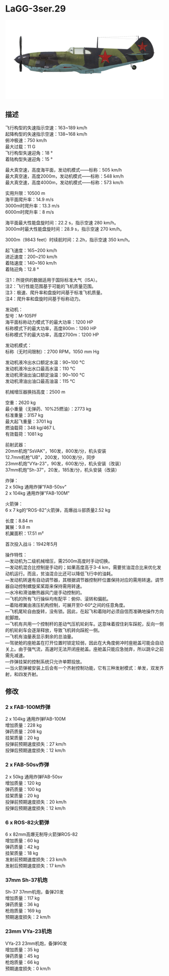 # LaGG-3ser.29  
  
![lagg3s29](../images/lagg3s29.png)  
  
## 描述  
  
飞行构型的失速指示空速：163~189 km/h  
起降构型的失速指示空速：138~168 km/h  
俯冲极速：750 km/h  
最大过载：11 G  
飞行构型失速迎角：18 °  
着陆构型失速迎角：15 °  
  
最大真空速，高度海平面，发动机模式——标称：505 km/h  
最大真空速，高度2000m，发动机模式——标称：548 km/h  
最大真空速，高度4000m，发动机模式——标称：573 km/h  
  
实用升限：10500 m  
海平面爬升率：14.9 m/s  
3000m时爬升率：13.3 m/s  
6000m时爬升率：8 m/s  
  
海平面最大性能盘旋时间：22.2 s，指示空速 280 km/h。  
3000m时最大性能盘旋时间：28.9 s，指示空速 270 km/h。  
  
3000m（9843 feet）时续航时间：2.2h，指示空速 350 km/h。  
  
起飞速度：165~200 km/h  
进近速度：200~210 km/h  
着陆速度：140~160 km/h  
着陆迎角：12.8 °  
  
注1：所提供的数据适用于国际标准大气（ISA）。  
注2：飞行性能范围基于可能的飞机质量范围。  
注3：极速、爬升率和盘旋时间基于标准飞机质量。  
注4：爬升率和盘旋时间基于标称动力。  
  
发动机：  
型号：M-105PF  
海平面标称动力模式下的最大功率：1200 HP  
标称模式下的最大功率，高度800m：1260 HP  
标称模式下的最大功率，高度2700m：1200 HP  
  
发动机模式：  
标称（无时间限制）：2700 RPM，1050 mm Hg  
  
发动机液冷出水口额定水温：90~100 °C  
发动机液冷出水口最高水温：110 °C  
发动机滑油出油口额定油温：90~100 °C  
发动机滑油出油口最高油温：115 °C  
  
机械增压器换挡高度：2500 m  
  
空重：2620 kg  
最小重量（无弹药、10%25燃油）：2773 kg  
标准重量：3157 kg  
最大起飞重量：3701 kg  
燃油载荷：348 kg/467 L  
有效载荷：1081 kg  
  
前射武器：  
20mm机炮"SsVAK"，160发，800发/分，机头安装  
12.7mm机枪"UB"，200发，1000发/分，同步  
23mm机炮"VYa-23"，90发，600发/分，机头安装（改装）  
37mm机炮"Sh-37"，20发，185发/分，机头安装（改装）  
  
炸弹：  
2 x 50kg 通用炸弹"FAB-50sv"  
2 x 104kg 通用炸弹"FAB-100M"  
  
火箭弹：  
6 x 7 kg的“ROS-82”火箭弹，高爆战斗部质量2.52 kg  
  
长度：8.84 m  
翼展：9.8 m  
机翼面积：17.51 m²  
  
首次投入战斗：1942年5月  
  
操作特性：  
—发动机为二级机械增压，需2500m高度时手动切换。  
—发动机混合比控制是手动的；如果高度高于3-4 km，需要贫油混合比来优化发动机运行。而且，贫油混合比还可以降低飞行中的油耗。  
—发动机转速有自动调节器，其根据调节器控制杆位置保持对应的需用转速。调节器自动控制螺旋桨桨距来保持需用转速。  
—水冷和滑油散热器风门是手动控制的。  
—飞机的所有飞行操纵均有配平：俯仰、滚转和偏航。  
—着陆襟翼由液压机构控制，可展开至0-60°之间的任意角度。  
—飞机尾轮自由旋转，没有锁。因此，在起飞和着陆时必须自信而准确地操作方向舵脚蹬。  
—飞机有共用一个控制杆的差动气压机轮刹车。这意味着捏住刹车踩舵，反向一侧的机轮刹车会逐渐释放，导致飞机转向踩舵一侧。  
—飞机有油量表显示剩余的总油量。  
—驾驶舱的座舱盖在打开位置时锁定较弱，因此在大角度俯冲时座舱盖可能会自动关上。由于强气流，高速时无法开闭座舱盖。座舱盖只能应急抛弃，所以跳伞之前需先减速。  
—炸弹挂架的控制系统只允许单颗投放。  
—当火箭弹被安装上后会有一个齐射控制功能，它有三种发射模式：单发，双发齐射，和四发齐射。  
  
## 修改  
  
  
### 2 x FAB-100M炸弹  
  
2 x 104kg 通用炸弹FAB-100M  
增加质量：228 kg  
弹药质量：208 kg  
挂架质量：20 kg  
投弹前预期速度损失：27 km/h  
投弹后预期速度损失：12 km/h  
  
### 2 x FAB-50sv炸弹  
  
2 x 50kg 通用炸弹FAB-50sv  
增加质量：120 kg  
弹药质量：100 kg  
挂架质量：20 kg  
投弹前预期速度损失：20 km/h  
投弹后预期速度损失：12 km/h  ﻿
  
### 6 x ROS-82火箭弹  
  
6 x 82mm高爆无制导火箭弹ROS-82  
增加质量：60 kg  
弹药质量：42 kg  
挂架质量：18 kg  
发射前预期速度损失：23 km/h  
发射后预期速度损失：17 km/h  
  
### 37mm Sh-37机炮  
  
Sh-37 37mm机炮，备弹20发  
增加质量：117 kg  
弹药质量：36 kg  
枪炮质量：169 kg  
预期速度损失：2 km/h  
  
### 23mm VYa-23机炮  
  
VYa-23 23mm机炮，备弹90发  
增加质量：35 kg  
弹药质量：45 kg  
枪炮质量：66 kg  
预期速度损失：0 km/h  